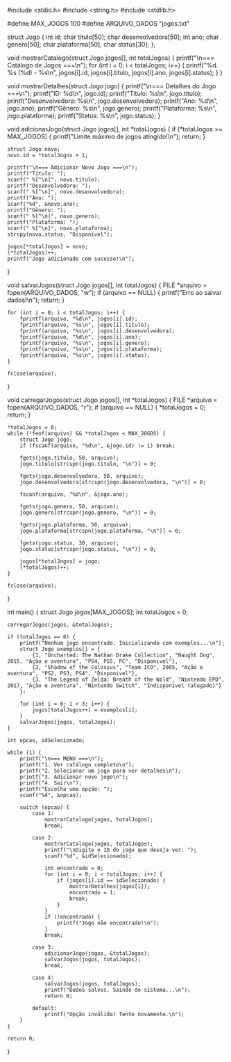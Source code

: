 #include <stdio.h>
#include <string.h>
#include <stdlib.h>

#define MAX_JOGOS 100
#define ARQUIVO_DADOS "jogos.txt"

struct Jogo {
    int id;
    char titulo[50];
    char desenvolvedora[50];
    int ano;
    char genero[50];
    char plataforma[50];
    char status[30];
};

void mostrarCatalogo(struct Jogo jogos[], int totalJogos) {
    printf("\n=== Catálogo de Jogos ===\n");
    for (int i = 0; i < totalJogos; i++) {
        printf("%d. %s (%d) - %s\n", jogos[i].id, jogos[i].titulo, jogos[i].ano, jogos[i].status);
    }
}

void mostrarDetalhes(struct Jogo jogo) {
    printf("\n=== Detalhes do Jogo ===\n");
    printf("ID: %d\n", jogo.id);
    printf("Título: %s\n", jogo.titulo);
    printf("Desenvolvedora: %s\n", jogo.desenvolvedora);
    printf("Ano: %d\n", jogo.ano);
    printf("Gênero: %s\n", jogo.genero);
    printf("Plataforma: %s\n", jogo.plataforma);
    printf("Status: %s\n", jogo.status);
}

void adicionarJogo(struct Jogo jogos[], int *totalJogos) {
    if (*totalJogos >= MAX_JOGOS) {
        printf("Limite máximo de jogos atingido!\n");
        return;
    }

    struct Jogo novo;
    novo.id = *totalJogos + 1;

    printf("\n=== Adicionar Novo Jogo ===\n");
    printf("Título: ");
    scanf(" %[^\n]", novo.titulo);
    printf("Desenvolvedora: ");
    scanf(" %[^\n]", novo.desenvolvedora);
    printf("Ano: ");
    scanf("%d", &novo.ano);
    printf("Gênero: ");
    scanf(" %[^\n]", novo.genero);
    printf("Plataforma: ");
    scanf(" %[^\n]", novo.plataforma);
    strcpy(novo.status, "Disponível");

    jogos[*totalJogos] = novo;
    (*totalJogos)++;
    printf("Jogo adicionado com sucesso!\n");
}

void salvarJogos(struct Jogo jogos[], int totalJogos) {
    FILE *arquivo = fopen(ARQUIVO_DADOS, "w");
    if (arquivo == NULL) {
        printf("Erro ao salvar dados!\n");
        return;
    }

    for (int i = 0; i < totalJogos; i++) {
        fprintf(arquivo, "%d\n", jogos[i].id);
        fprintf(arquivo, "%s\n", jogos[i].titulo);
        fprintf(arquivo, "%s\n", jogos[i].desenvolvedora);
        fprintf(arquivo, "%d\n", jogos[i].ano);
        fprintf(arquivo, "%s\n", jogos[i].genero);
        fprintf(arquivo, "%s\n", jogos[i].plataforma);
        fprintf(arquivo, "%s\n", jogos[i].status);
    }

    fclose(arquivo);
}

void carregarJogos(struct Jogo jogos[], int *totalJogos) {
    FILE *arquivo = fopen(ARQUIVO_DADOS, "r");
    if (arquivo == NULL) {
        *totalJogos = 0;
        return;
    }

    *totalJogos = 0;
    while (!feof(arquivo) && *totalJogos < MAX_JOGOS) {
        struct Jogo jogo;
        if (fscanf(arquivo, "%d\n", &jogo.id) != 1) break;
        
        fgets(jogo.titulo, 50, arquivo);
        jogo.titulo[strcspn(jogo.titulo, "\n")] = 0;
        
        fgets(jogo.desenvolvedora, 50, arquivo);
        jogo.desenvolvedora[strcspn(jogo.desenvolvedora, "\n")] = 0;
        
        fscanf(arquivo, "%d\n", &jogo.ano);
        
        fgets(jogo.genero, 50, arquivo);
        jogo.genero[strcspn(jogo.genero, "\n")] = 0;
        
        fgets(jogo.plataforma, 50, arquivo);
        jogo.plataforma[strcspn(jogo.plataforma, "\n")] = 0;
        
        fgets(jogo.status, 30, arquivo);
        jogo.status[strcspn(jogo.status, "\n")] = 0;

        jogos[*totalJogos] = jogo;
        (*totalJogos)++;
    }

    fclose(arquivo);
}

int main() {
    struct Jogo jogos[MAX_JOGOS];
    int totalJogos = 0;
    
    carregarJogos(jogos, &totalJogos);

    if (totalJogos == 0) {
        printf("Nenhum jogo encontrado. Inicializando com exemplos...\n");
        struct Jogo exemplos[] = {
            {1, "Uncharted: The Nathan Drake Collection", "Naught Dog", 2015, "Ação e aventura", "PS4, PS5, PC", "Disponivel"},
            {2, "Shadow of the Colossus", "Team ICO", 2005, "Ação e aventura", "PS2, PS3, PS4", "Disponivel"},
            {3, "The Legend of Zelda: Breath of the Wild", "Nintendo EPD", 2017, "Ação e aventura", "Nintendo Switch", "Indisponível (alugado)"}
        };
        
        for (int i = 0; i < 3; i++) {
            jogos[totalJogos++] = exemplos[i];
        }
        salvarJogos(jogos, totalJogos);
    }

    int opcao, idSelecionado;

    while (1) {
        printf("\n=== MENU ===\n");
        printf("1. Ver catálogo completo\n");
        printf("2. Selecionar um jogo para ver detalhes\n");
        printf("3. Adicionar novo jogo\n");
        printf("4. Sair\n");
        printf("Escolha uma opção: ");
        scanf("%d", &opcao);

        switch (opcao) {
            case 1:
                mostrarCatalogo(jogos, totalJogos);
                break;
                
            case 2:
                mostrarCatalogo(jogos, totalJogos);
                printf("\nDigite o ID do jogo que deseja ver: ");
                scanf("%d", &idSelecionado);

                int encontrado = 0;
                for (int i = 0; i < totalJogos; i++) {
                    if (jogos[i].id == idSelecionado) {
                        mostrarDetalhes(jogos[i]);
                        encontrado = 1;
                        break;
                    }
                }
                if (!encontrado) {
                    printf("Jogo não encontrado!\n");
                }
                break;
                
            case 3:
                adicionarJogo(jogos, &totalJogos);
                salvarJogos(jogos, totalJogos);
                break;
                
            case 4:
                salvarJogos(jogos, totalJogos);
                printf("Dados salvos. Saindo do sistema...\n");
                return 0;
                
            default:
                printf("Opção inválida! Tente novamente.\n");
        }
    }

    return 0;
}
